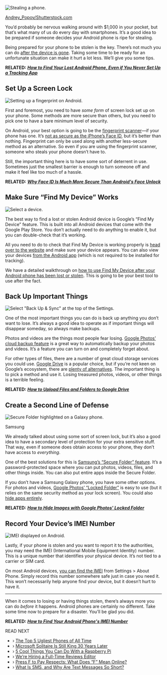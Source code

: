 ![Stealing a phone.](https://www.howtogeek.com/wp-content/uploads/2022/02/stealing-a-phone.jpg?width=1198&trim=1,1&bg-color=000&pad=1,1)

[Andrey\_Popov/Shutterstock.com](https://www.shutterstock.com/image-photo/thief-stealing-smartphone-womans-jeans-pocket-621966860)

You’d probably be nervous walking around with $1,000 in your pocket, but that’s what many of us do every day with smartphones. It’s a good idea to be prepared if someone decides your Android phone is ripe for stealing.

Being prepared for your phone to be stolen is the key. There’s not much you can do [after the device is gone](https://www.howtogeek.com/166057/how-to-find-your-lost-android-phone-even-if-you-never-set-up-a-tracking-app/). Taking some time to be ready for an unfortunate situation can make it hurt a lot less. We’ll give you some tips.

**RELATED:** [***How to Find Your Lost Android Phone, Even if You Never Set Up a Tracking App***](https://www.howtogeek.com/166057/how-to-find-your-lost-android-phone-even-if-you-never-set-up-a-tracking-app/)

## Set Up a Screen Lock

![Setting up a fingerprint on Android.](https://www.howtogeek.com/wp-content/uploads/2018/07/IMG_40821.jpg?width=1198&trim=1,1&bg-color=000&pad=1,1)

First and foremost, you need to have *some form* of screen lock set up on your phone. Some methods are more secure than others, but you need to pick one to have a bare minimum level of security.

On Android, your best option is going to be the [fingerprint scanner](https://www.howtogeek.com/358969/how-to-make-your-phones-fingerprint-reader-more-accurate/)—if your phone has one. It’s [not as secure as the iPhone’s Face ID](https://www.howtogeek.com/403453/why-face-id-is-much-more-secure-than-androids-face-unlock/), but it’s better than nothing. Fingerprint can only be used along with another less-secure method as an alternative. So even if you are using the fingerprint scanner, someone who steals your phone doesn’t have to.

Still, the important thing here is to have some sort of deterrent in use. Sometimes just the smallest barrier is enough to turn someone off and make it feel like too much of a hassle.

**RELATED:** [***Why Face ID Is Much More Secure Than Android's Face Unlock***](https://www.howtogeek.com/403453/why-face-id-is-much-more-secure-than-androids-face-unlock/)

## Make Sure “Find My Device” Works

![Select a device.](https://www.howtogeek.com/wp-content/uploads/2013/06/2022-02-02_16-43-25.png?trim=1,1&bg-color=000&pad=1,1)

The best way to find a lost or stolen Android device is Google’s “Find My Device” feature. This is built into all Android devices that come with the Google Play Store. You don’t actually need to do anything to enable it, but you can double-check that it’s working.

All you need to do to check that Find My Device is working properly is [head over to the website](https://www.google.com/android/find) and make sure your device appears. You can also view your devices [from the Android app](https://play.google.com/store/apps/details?id=com.google.android.apps.adm) (which is not required to be installed for tracking).

We have a detailed walkthrough on [how to use Find My Device after your Android phone has been lost or stolen](https://www.howtogeek.com/166057/how-to-find-your-lost-android-phone-even-if-you-never-set-up-a-tracking-app/). This is going to be your best tool to use after the fact.

## Back Up Important Things

![Select "Back Up & Sync" at the top of the Settings.](https://www.howtogeek.com/wp-content/uploads/2021/06/2021-06-02_11-33-48.jpg?trim=1,1&bg-color=000&pad=1,1)

One of the most important things you can do is back up anything you don’t want to lose. It’s always a good idea to operate as if important things will disappear someday, so always make backups.

Photos and videos are the things most people fear losing. [Google Photos’ cloud backup feature](https://www.howtogeek.com/732113/how-to-change-google-photos-backup-quality/) is a great way to automatically backup your photos and videos. It’s a feature you can turn on and completely forget about.

For other types of files, there are a number of great cloud storage services you could use. [Google Drive](https://www.howtogeek.com/767823/how-to-upload-files-and-folders-to-google-drive/) is a popular choice, but if you’re not keen on Google’s ecosystem, there are [plenty of alternatives](https://www.howtogeek.com/757732/the-best-alternatives-to-google-apps-on-android/). The important thing is to pick a method and use it. Losing treasured photos, videos, or other things is a terrible feeling.

**RELATED:** [***How to Upload Files and Folders to Google Drive***](https://www.howtogeek.com/767823/how-to-upload-files-and-folders-to-google-drive/)

## Create a Second Line of Defense

![Secure Folder highlighted on a Galaxy phone.](https://image-us.samsung.com/SamsungUS/support/solutions/mobile/phones/galaxy-s/PH_GS_S21_Settings_Secure-Folder.png?$default-high-resolution-jpg$&trim=1,1&bg-color=000&pad=1,1)

Samsung

We already talked about using some sort of screen lock, but it’s also a good idea to have a secondary level of protection for your extra sensitive stuff. That way, even if someone does obtain access to your phone, they don’t have access to *everything*.

One of the best solutions for this is [Samsung’s “Secure Folder” feature](https://www.howtogeek.com/466709/how-to-enable-the-secure-folder-on-samsung-phones/). It’s a password-protected space where you can put photos, videos, files, and other things inside. You can also put entire apps inside the Secure Folder.

If you don’t have a Samsung Galaxy phone, you have some other options. For photos and videos, [Google Photos’ “Locked Folder”](https://www.howtogeek.com/734739/how-to-hide-images-with-google-photos-locked-folder/) is easy to use (but it relies on the same security method as your lock screen). You could also [hide apps entirely](https://www.howtogeek.com/745248/how-to-hide-apps-on-android/).

**RELATED:** [***How to Hide Images with Google Photos' Locked Folder***](https://www.howtogeek.com/734739/how-to-hide-images-with-google-photos-locked-folder/)

## Record Your Device’s IMEI Number

![IMEI displayed on Android.](https://www.howtogeek.com/wp-content/uploads/2019/04/Screenshot_20190404-145917.png?trim=1,1&bg-color=000&pad=1,1)

Lastly, if your phone is stolen and you want to report it to the authorities, you may need the IMEI (International Mobile Equipment Identity) number. This is a unique number that identifies your physical device. It’s not tied to a carrier or SIM card.

On most Android devices, [you can find the IMEI](https://www.howtogeek.com/410215/how-to-find-your-android-phones-imei-number/) from Settings > About Phone. Simply record this number somewhere safe just in case you need it. This won’t necessarily help anyone find your device, but it doesn’t hurt to have it.

---

When it comes to losing or having things stolen, there’s always more you can do *before* it happens. Android phones are certainly no different. Take some time now to prepare for a disaster. You’ll be glad you did.

**RELATED:** [***How to Find Your Android Phone's IMEI Number***](https://www.howtogeek.com/410215/how-to-find-your-android-phones-imei-number/)

READ NEXT

-   › [The Top 5 Ugliest Phones of All Time](https://www.howtogeek.com/785921/top-5-ugliest-phones-of-all-time/)
-   › [Microsoft Solitaire Is Still King 30 Years Later](https://www.howtogeek.com/771856/microsoft-solitaire-is-still-king-30-years-later/)
-   › [5 Cool Things You Can Do With a Raspberry Pi](https://www.howtogeek.com/786590/5-cool-things-you-can-do-with-a-raspberry-pi/)
-   › [We’re Hiring a Full-Time Reviews Editor](https://www.howtogeek.com/787088/were-hiring-a-full-time-reviews-editor/)
-   › [Press F to Pay Respects: What Does “F” Mean Online?](https://www.howtogeek.com/782930/press-f-to-pay-respects-what-does-f-mean-online/)
-   › [What Is SMS, and Why Are Text Messages So Short?](https://www.howtogeek.com/775009/what-is-sms-and-why-are-text-messages-so-short/)